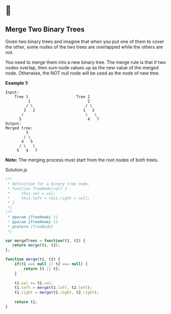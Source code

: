 # 🧐

## Merge Two Binary Trees

Given two binary trees and imagine that when you put one of them to cover the other, some nodes of the two trees are overlapped while the others are not.

You need to merge them into a new binary tree. The merge rule is that if two nodes overlap, then sum node values up as the new value of the merged node. Otherwise, the NOT null node will be used as the node of new tree.

**Example 1:**

```
Input: 
	Tree 1                     Tree 2                  
          1                         2                             
         / \                       / \                            
        3   2                     1   3                        
       /                           \   \                      
      5                             4   7                  
Output: 
Merged tree:
	     3
	    / \
	   4   5
	  / \   \ 
	 5   4   7
```

**Note:** The merging process must start from the root nodes of both trees.



Solution.js

```js
/**
 * Definition for a binary tree node.
 * function TreeNode(val) {
 *     this.val = val;
 *     this.left = this.right = null;
 * }
 */
/**
 * @param {TreeNode} t1
 * @param {TreeNode} t2
 * @return {TreeNode}
 */

var mergeTrees = function(t1, t2) {
   return merge(t1, t2);
};

function merge(t1, t2) {
    if(t1 === null || t2 === null) {
        return t1 || t2;
    }
    
    t1.val += t2.val;
    t1.left = merge(t1.left, t2.left);
    t1.right = merge(t1.right, t2.right);
    
    return t1;
}
```

